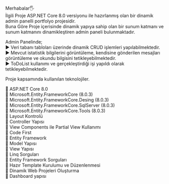 Merhabalar🖐<br>
İlgili Proje ASP.NET Core 8.0 versiyonu ile hazırlanmış olan bir dinamik admin panelli portfolyo projesidir.<br>
Buna Göre Proje içerisinde dinamik yapıya sahip olan bir sunum katmanı ve sunum katmanını dinamikleştiren admin paneli bulunmaktadır.<br>

Admin Panelinde;<br>
► Veri tabanı tabloları üzerinde dinamik CRUD işlemleri yapılabilmektedir.<br>
► Mevcut istatistik bilgilerini görüntüleme, kendisine gönderilen mesajları görüntüleme ve okundu bilgisini tetikleyebilmektedir.<br>
► ToDoList kullanımı ve gerçekleştirdiği işi yapıldı olarak tetikleyebilmektedir.<br>


Proje kapsamında kullanılan teknolojiler.<br>

📌 ASP.NET Core 8.0<br>
📌 Microsoft.Entity.FrameworkCore (8.0.3)<br>
📌 Microsoft.Entity.FrameworkCore.Desing (8.0.3)<br>
📌 Microsoft.Entity.FrameworkCore.SqlServer (8.0.3)<br>
📌 Microsoft.Entity.FrameworkCore.Tools (8.0.3)<br>
📌 Layout Kontrolü<br>
📌 Controller Yapısı<br>
📌 View Components ile Partial View Kullanımı<br>
📌 Code First<br>
📌 Entity Framework<br>
📌 Model Yapısı<br>
📌 View Yapısı<br>
📌 Linq Sorguları<br>
📌 Entity Framework Sorguları<br>
📌 Hazır Template Kurulumu ve Düzenlenmesi<br>
📌 Dinamik Web Projeleri Oluşturma<br>
📌 Dashboard yapısı<br>
